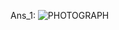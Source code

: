 Ans_1:
![PHOTOGRAPH](https://user-images.githubusercontent.com/110345599/187367064-e028a378-f99b-482a-8d81-b040c8862e27.jpg)

